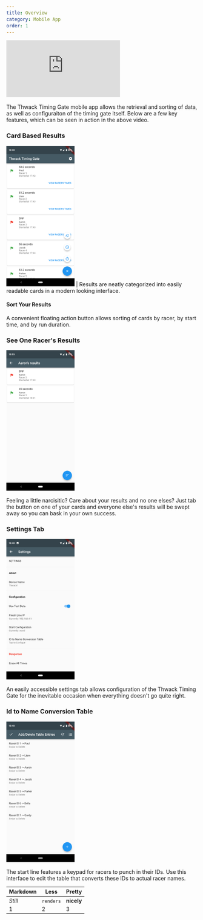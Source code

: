```yaml
---
title: Overview
category: Mobile App
order: 1
---
```


<div class="video_wrapper">
  <iframe src="https://www.youtube.com/embed/TYNzY31ogd4?rel=0&modestbranding=1&showinfo=0" frameborder="0" allowfullscreen></iframe>
</div>

The Thwack Timing Gate mobile app allows the retrieval and sorting of data, as well as configuraiton of the timing gate itself. Below are a few key features, which can be seen in action in the above video.

### Card Based Results
<img src="/images/app/sortView.png" width="180" height="370"/> | Results are neatly categorized into easily readable cards in a modern looking interface.

#### Sort Your Results
A convenient floating action button allows sorting of cards by racer, by start time, and by run duration.

### See One Racer's Results
<img src="/images/app/oneRacerView.png" width="180" height="370"/>

Feeling a little narcisitic? Care about your results and no one elses? Just tab the button on one of your cards and everyone else's results will be swept away so you can bask in your own success.

### Settings Tab
<img src="/images/app/settingsView.png" width="180" height="370"/>

An easily accessible settings tab allows configuration of the Thwack Timing Gate for the inevitable occasion when everything doesn't go quite right.

### Id to Name Conversion Table
<img src="/images/app/idToNameTable.png" width="180" height="370"/>

The start line features a keypad for racers to punch in their IDs. Use this interface to edit the table that converts these IDs to actual racer names.

Markdown | Less | Pretty
--- | --- | ---
*Still* | `renders` | **nicely**
1 | 2 | 3